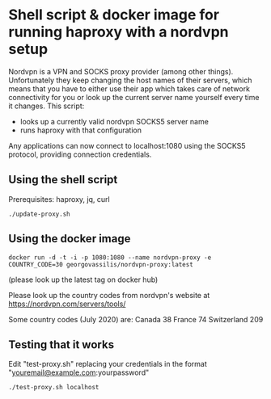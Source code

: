 Shell script & docker image for running haproxy with a nordvpn setup
============

Nordvpn is a VPN and SOCKS proxy provider (among other things). Unfortunately they keep changing the host names of their servers, which means that you have to either
use their app which takes care of network connectivity for you or look up the current server name yourself every time it changes. This script:

- looks up a currently valid nordvpn SOCKS5 server name
- runs haproxy with that configuration

Any applications can now connect to localhost:1080 using the SOCKS5 protocol, providing connection credentials.

##  Using the shell script

Prerequisites: haproxy, jq, curl

`./update-proxy.sh` 

##  Using the docker image

`docker run -d -t -i -p 1080:1080 --name nordvpn-proxy -e COUNTRY_CODE=30 georgovassilis/nordvpn-proxy:latest`

(please look up the latest tag on docker hub)

Please look up the country codes from nordvpn's website at https://nordvpn.com/servers/tools/

Some country codes (July 2020) are:
Canada 38
France 74
Switzerland 209

##  Testing that it works

Edit "test-proxy.sh" replacing your credentials in the format "youremail@example.com:yourpassword"

`./test-proxy.sh localhost`